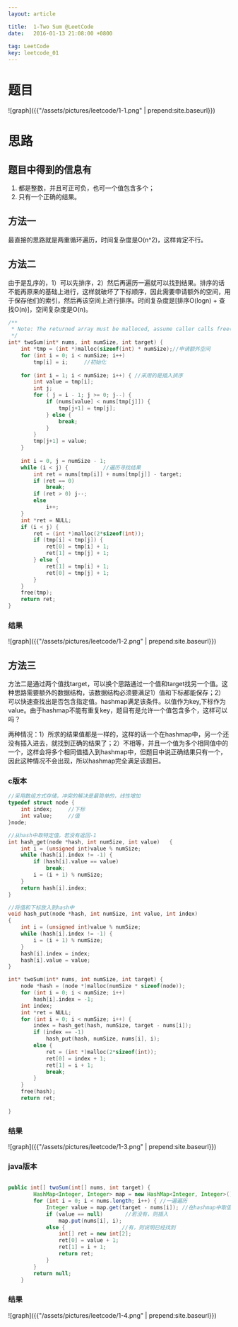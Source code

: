```yaml
---
layout: article

title:  1-Two Sum @LeetCode
date:   2016-01-13 21:08:00 +0800
 
tag: LeetCode
key: leetcode_01
---
```



# 题目

![graph]({{"/assets/pictures/leetcode/1-1.png" | prepend:site.baseurl}})

# 思路

## 题目中得到的信息有

1. 都是整数，并且可正可负，也可一个值包含多个；
2. 只有一个正确的结果。

## 方法一
最直接的思路就是两重循环遍历，时间复杂度是O(n^2)，这样肯定不行。

## 方法二
由于是乱序的，1）可以先排序，2）然后再遍历一遍就可以找到结果。排序的话不能再原来的基础上进行，这样就破坏了下标顺序，因此需要申请额外的空间，用于保存他们的索引，然后再该空间上进行排序。时间复杂度是[排序O(logn) + 查找O(n)]，空间复杂度是O(n)。

```c++
/**
 * Note: The returned array must be malloced, assume caller calls free().
 */
int* twoSum(int* nums, int numSize, int target) {
    int *tmp = (int *)malloc(sizeof(int) * numSize);//申请额外空间
	for (int i = 0; i < numSize; i++) 
		tmp[i] = i;		//初始化
		
	for (int i = 1; i < numSize; i++) { //采用的是插入排序
		int value = tmp[i];
		int j;
		for ( j = i - 1; j >= 0; j--) {
			if (nums[value] < nums[tmp[j]]) {
				tmp[j+1] = tmp[j];
			} else {
				break;
			}
		}
		tmp[j+1] = value;
	}
	
	int i = 0, j = numSize - 1; 
	while (i < j) {           //遍历寻找结果
		int ret = nums[tmp[i]] + nums[tmp[j]] - target;
		if (ret == 0)
			break;
		if (ret > 0) j--;
		else 
			i++;
	}
	int *ret = NULL;
	if (i < j) {
		ret = (int *)malloc(2*sizeof(int));
		if (tmp[i] < tmp[j]) { 
			ret[0] = tmp[i] + 1;
			ret[1] = tmp[j] + 1;
		} else {
			ret[1] = tmp[i] + 1;
			ret[0] = tmp[j] + 1;
		}
	}
	free(tmp); 
	return ret;
}
```

### 结果
![graph]({{"/assets/pictures/leetcode/1-2.png" | prepend:site.baseurl}})

## 方法三
方法二是通过两个值找target，可以换个思路通过一个值和target找另一个值。这种思路需要额外的数据结构，该数据结构必须要满足1）值和下标都能保存；2）可以快速查找出是否包含指定值。hashmap满足该条件。以值作为key,下标作为value。由于hashmap不能有重复key，题目有是允许一个值包含多个，这样可以吗？

两种情况：1）所求的结果值都是一样的，这样的话一个在hashmap中，另一个还没有插入进去，就找到正确的结果了；2）不相等，并且一个值为多个相同值中的一个，这样会将多个相同值插入到hashmap中，但题目中说正确结果只有一个，因此这种情况不会出现，所以hashmap完全满足该题目。

### c版本
```c++
//采用数组方式存储，冲突的解决是最简单的，线性增加
typedef struct node { 
	int index;     //下标
	int value;     //值
}node;

//从hash中取特定值，若没有返回-1
int hash_get(node *hash, int numSize, int value)   {
	int i = (unsigned int)value % numSize;
	while (hash[i].index != -1) {
		if (hash[i].value == value)
			break;
		i = (i + 1) % numSize;
	}
	return hash[i].index;
}

//将值和下标放入到hash中
void hash_put(node *hash, int numSize, int value, int index)
{
	int i = (unsigned int)value % numSize;
	while (hash[i].index != -1) {
		i = (i + 1) % numSize;
	}
	hash[i].index = index;
	hash[i].value = value;
}

int* twoSum(int* nums, int numSize, int target) {
    node *hash = (node *)malloc(numSize * sizeof(node));
	for (int i = 0; i < numSize; i++)
		hash[i].index = -1;
	int index;
	int *ret = NULL;
	for (int i = 0; i < numSize; i++) {
		index = hash_get(hash, numSize, target - nums[i]);
		if (index == -1) 
			hash_put(hash, numSize, nums[i], i);
		else {
			ret = (int *)malloc(2*sizeof(int));
			ret[0] = index + 1;
			ret[1] = i + 1;
			break;
		}
	}
	free(hash);
	return ret;
    
}
```

### 结果
![graph]({{"/assets/pictures/leetcode/1-3.png" | prepend:site.baseurl}})

### java版本
```java

public int[] twoSum(int[] nums, int target) {
        HashMap<Integer, Integer> map = new HashMap<Integer, Integer>();
        for (int i = 0; i < nums.length; i++) { //一遍遍历
			Integer value = map.get(target - nums[i]); //在hashmap中取值
			if (value == null)       //若没有，则插入
				map.put(nums[i], i);
			else {                  //有，则说明已经找到
				int[] ret = new int[2];
				ret[0] = value + 1;
				ret[1] = i + 1;
				return ret;
			}	
		}
		return null;
    }
```

### 结果

![graph]({{"/assets/pictures/leetcode/1-4.png" | prepend:site.baseurl}})